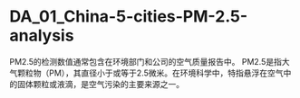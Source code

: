 # DA_01_China-5-cities-PM-2.5-analysis
PM2.5的检测数值通常包含在环境部门和公司的空气质量报告中。 PM2.5是指大气颗粒物（PM），其直径小于或等于2.5微米。在环境科学中，特指悬浮在空气中的固体颗粒或液滴，是空气污染的主要来源之一。
